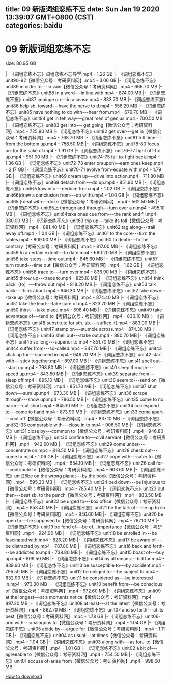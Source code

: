 
title: 09 新版词组恋练不忘
date: Sun Jan 19 2020 13:39:07 GMT+0800 (CST)    
categories: baidu
---

# 09 新版词组恋练不忘
size: 80.95 GB
 
 
|- 《词组恋练不忘》词组恋练不忘导学.mp4 - 1.26 GB
|- 《词组恋练不忘》unit90-92【微信公众号：考研资料网】.mp4 - 3.06 GB
|- 《词组恋练不忘》unit89 in order to---in vain【微信公众号：考研资料网】.mp4 - 666.70 MB
|- 《词组恋练不忘》unit88 in a word---in line with.mp4 - 874.00 MB
|- 《词组恋练不忘》unit87 impinge on---in a sense.mp4 - 833.70 MB
|- 《词组恋练不忘》unit86 help sb. toward---have the nerve to d.mp4 - 556.20 MB
|- 《词组恋练不忘》unit85 have nothing to do with---hear from.mp4 - 679.70 MB
|- 《词组恋练不忘》unit84 get in teh way---great men of genius.mp4 - 700.50 MB
|- 《词组恋练不忘》unit83 get into--- get going【微信公众号：考研资料网】.mp4 - 725.90 MB
|- 《词组恋练不忘》unit82 get over---get in【微信公众号：考研资料网】.mp4 - 768.70 MB
|- 《词组恋练不忘》unit81 full time---from the bottom up.mp4 - 756.50 MB
|- 《词组恋练不忘》unit78-80 focus on-for the sake of.mp4 - 1.91 GB
|- 《词组恋练不忘》unit76-77 fight off-fix up.mp4 - 951.00 MB
|- 《词组恋练不忘》unit74-75 fail to-fight back.mp4 - 1.36 GB
|- 《词组恋练不忘》unit72-73 enter on(upon)--earn ones keep.mp4 - 2.17 GB
|- 《词组恋练不忘》unit70-71 evolve from-equate with.mp4 - 1.79 GB
|- 《词组恋练不忘》unit69 dream up---drive into action.mp4 - 711.80 MB
|- 《词组恋练不忘》unit68 detach from---do up.mp4 - 851.90 MB
|- 《词组恋练不忘》unit67draw into---deduce from.mp4 - 1.02 GB
|- 《词组恋练不忘》unit66(draw a conclusion from---do with).mp4 - 1.00 GB
|- 《词组恋练不忘》unit65下deal with---doze【微信公众号：考研资料网】.mp4 - 562.50 MB
|- 《词组恋练不忘》unit65上 through and through---turn over a n.mp4 - 495.10 MB
|- 《词组恋练不忘》unit64take ones cue from---the rank and fil.mp4 - 980.00 MB
|- 《词组恋练不忘》unit63 trip  up---take its toll【微信公众号：考研资料网】.mp4 - 881.40 MB
|- 《词组恋练不忘》unit62 tag along---trail away off.mp4 - 1.04 GB
|- 《词组恋练不忘》unit61 to the core---turn the tables.mp4 - 809.00 MB
|- 《词组恋练不忘》unit60 to death---to the contrary【考研公众号：考研资料网】.mp4 - 817.00 MB
|- 《词组恋练不忘》unit59 to a certain extent---to date.mp4 - 660.20 MB
|- 《词组恋练不忘》unit58 take steps---time out.mp4 - 845.60 MB
|- 《词组恋练不忘》unit57 turn round---time out【微信公众号：考研资料网】.mp4 - 1.62 GB
|- 《词组恋练不忘》unit56 trace to---turn over.mp4 - 836.90 MB
|- 《词组恋练不忘》unit55 throw up---trace to.mp4 - 825.10 MB
|- 《词组恋练不忘》unit54 think back（to）---throw out.mp4 - 818.20 MB
|- 《词组恋练不忘》unit53 talk back---think about.mp4 - 846.30 MB
|- 《词组恋练不忘》unit52 take down---take up【微信公众号：考研资料网】.mp4 - 874.40 MB
|- 《词组恋练不忘》unit51 take the lead---take care of.mp4 - 823.70 MB
|- 《词组恋练不忘》unit50 thirst---take place.mp4 - 598.40 MB
|- 《词组恋练不忘》unit49 take advantage of---tend to【考研公众号：考研资料网】.mp4 - 830.10 MB
|- 《词组恋练不忘》unit48 substitute for sth. sb.---suffice it(.mp4 - 883.00 MB
|- 《词组恋练不忘》unit47 stamp on---stumble across.mp4 - 874.30 MB
|- 《词组恋练不忘》unit46 shell out---stake out.mp4 - 880.70 MB
|- 《词组恋练不忘》unit45 so long---superior to.mp4 - 851.70 MB
|- 《词组恋练不忘》unit44 suffer from---so-called.mp4 - 847.70 MB
|- 《词组恋练不忘》unit43 stick up for---succeed in.mp4 - 949.70 MB
|- 《词组恋练不忘》unit42 start with---stick together.mp4 - 897.00 MB
|- 《词组恋练不忘》unit41 spell out---start up.mp4 - 798.80 MB
|- 《词组恋练不忘》unit40 sleep through---speed  up.mp4 - 843.50 MB
|- 《词组恋练不忘》unit39 separate from---sleep off.mp4 - 895.10 MB
|- 《词组恋练不忘》unit38 seem to---send on【微信公众号：考研资料网】.mp4 - 851.70 MB
|- 《词组恋练不忘》unit37 shut down---sum up.mp4 - 973.30 MB
|- 《词组恋练不忘》unit36 scrape through---show up.mp4 - 786.50 MB
|- 《词组恋练不忘》unit35 come to no harm---cut short.mp4 - 845.10 MB
|- 《词组恋练不忘》unit34 correspond to---come to hand.mp4 - 873.90 MB
|- 《词组恋练不忘》unit33 come apart---cool off【微信公众号：考研资料网】.mp4 - 837.10 MB
|- 《词组恋练不忘》unit32-33 comparable with---close in to.mp4 - 906.50 MB
|- 《词组恋练不忘》unit31 close by---common to【微信公众号：考研资料网】.mp4 - 946.80 MB
|- 《词组恋练不忘》unit30 confine to---civil servant【微信公众号：考研资料网】.mp4 - 942.60 MB
|- 《词组恋练不忘》unit29 come under---concentrate on.mp4 - 818.50 MB
|- 《词组恋练不忘》unit28 check out---come to.mp4 - 1.06 GB
|- 《词组恋练不忘》unit27 cope with---cater to【微信公众号：考研资料网】.mp4 - 854.10 MB
|- 《词组恋练不忘》unit26 call for---contribute to【微信公众号：考研资料网】.mp4 - 903.60 MB
|- 《词组恋练不忘》unit25be on the wrong planet---by the book【微信公众号：考研资料网】.mp4 - 595.30 MB
|- 《词组恋练不忘》unit24 bed down---be injurious to【微信公众号：考研资料网】.mp4 - 785.40 MB
|- 《词组恋练不忘》unit23 but then---beat sb. to the punch【微信公众号：考研资料网】.mp4 - 883.50 MB
|- 《词组恋练不忘》unit22 be urged to---box office【微信公众号：考研资料网】.mp4 - 853.40 MB
|- 《词组恋练不忘》unit21 be the talk of---be up to sb【微信公众号：考研资料网】.mp4 - 846.60 MB
|- 《词组恋练不忘》unit20 be open to---be supposed to【微信公众号：考研资料网】.mp4 - 767.10 MB
|- 《词组恋练不忘》unit19 be fond of---be of... importance【微信公众号：考研资料网】.mp4 - 924.90 MB
|- 《词组恋练不忘》unit18 be enrolled in---be fascinated with.mp4 - 826.20 MB
|- 《词组恋练不忘》unit17 be aware of---be distracted by.mp4 - 787.80 MB
|- 《词组恋练不忘》unit16 back and forth---be addicted to.mp4 - 738.80 MB
|- 《词组恋练不忘》unit15 boast of---buy up.mp4 - 899.50 MB
|- 《词组恋练不忘》unit14 by all means---bid for.mp4 - 839.60 MB
|- 《词组恋练不忘》unit13 be susceptible to---by accident.mp4 - 795.50 MB
|- 《词组恋练不忘》unit12 be obliged to---be subject to.mp4 - 832.90 MB
|- 《词组恋练不忘》unit11 be considered as---be interested in.mp4 - 973.30 MB
|- 《词组恋练不忘》unit10 benefit from---be conscious of【微信公众号：考研资料网】.mp4 - 972.60 MB
|- 《词组恋练不忘》unit09 at the longest---at a moments notice【微信公众号：考研资料网】.mp4 - 897.20 MB
|- 《词组恋练不忘》unit08 at least---at the latest【微信公众号：考研资料网】.mp4 - 862.70 MB
|- 《词组恋练不忘》unit07 and so forth---at its best【微信公众号：考研资料网】.mp4 - 1.78 GB
|- 《词组恋练不忘》unit06-arm with---analogous to【微信公众号：考研资料网】.mp4 - 1.04 GB
|- 《词组恋练不忘》unit05 abide  by---argue for【微信公众号：考研资料网】.mp4 - 1.11 GB
|- 《词组恋练不忘》unit04 as usual---at times【微信公众号：考研资料网】.mp4 - 1.04 GB
|- 《词组恋练不忘》unit03 along with---as for，to【微信公众号：考研资料网】.mp4 - 1.01 GB
|- 《词组恋练不忘》unit02 a bit of---agreeable to【微信公众号：考研资料网】.mp4 - 754.50 MB
|- 《词组恋练不忘》unit01 accuse of-arise from【微信公众号：考研资料网】.mp4 - 998.60 MB

[How to download](https://bpcam.bemobtrk.com/go/2ceec3aa-1ca2-46d6-b9ff-aaa5c184517c?jno=2686)